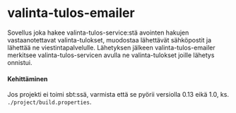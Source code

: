 # valinta-tulos-emailer

Sovellus joka hakee valinta-tulos-service:stä avointen hakujen vastaanotettavat valinta-tulokset,
muodostaa lähettävät sähköpostit ja lähettää ne viestintapalvelulle. Lähetyksen jälkeen
valinta-tulos-emailer merkitsee valinta-tulos-servicen avulla ne valinta-tulokset joille lähetys onnistui.

#### Kehittäminen 

Jos projekti ei toimi sbt:ssä, varmista että se pyörii versiolla 0.13 eikä 1.0, ks. `./project/build.properties`.